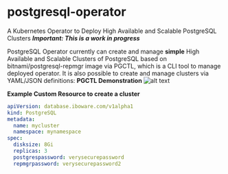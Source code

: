 # postgresql-operator
A Kubernetes Operator to Deploy High Available and Scalable PostgreSQL Clusters
***Important: This is a work in progress***

PostgreSQL Operator currently can create and manage **simple** High Available and Scalable Clusters of PostgreSQL based on bitnami/postgresql-repmgr image via PGCTL, which is a CLI tool to manage deployed operator. It is also possible to create and manage clusters via YAML/JSON definitions:
**PGCTL Demonstration**
![alt text](https://iboware.com/assets/img/pgctl-demo.gif "PGCTL Demonstration")

**Example Custom Resource to create a cluster**

```yaml
apiVersion: database.iboware.com/v1alpha1
kind: PostgreSQL
metadata:
  name: mycluster
  namespace: mynamespace
spec:
  disksize: 8Gi
  replicas: 3
  postgrespassword: verysecurepassword
  repmgrpassword: verysecurepassword2
```
